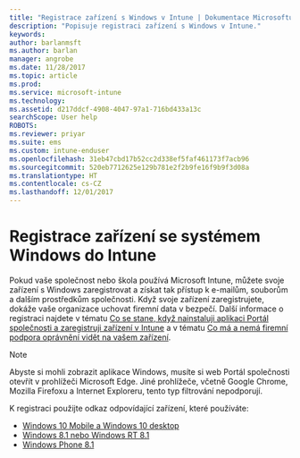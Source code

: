 ```yaml
---
title: "Registrace zařízení s Windows v Intune | Dokumentace Microsoftu"
description: "Popisuje registraci zařízení s Windows v Intune."
keywords: 
author: barlanmsft
ms.author: barlan
manager: angrobe
ms.date: 11/28/2017
ms.topic: article
ms.prod: 
ms.service: microsoft-intune
ms.technology: 
ms.assetid: d217ddcf-4908-4047-97a1-716bd433a13c
searchScope: User help
ROBOTS: 
ms.reviewer: priyar
ms.suite: ems
ms.custom: intune-enduser
ms.openlocfilehash: 31eb47cbd17b52cc2d338ef5faf461173f7acb96
ms.sourcegitcommit: 520eb7712625e129b781e2f2b9fe16f9b9f3d08a
ms.translationtype: HT
ms.contentlocale: cs-CZ
ms.lasthandoff: 12/01/2017
---
```

# <a name="enroll-your-windows-device-in-intune"></a>Registrace zařízení se systémem Windows do Intune

Pokud vaše společnost nebo škola používá Microsoft Intune, můžete svoje zařízení s Windows zaregistrovat a získat tak přístup k e-mailům, souborům a dalším prostředkům společnosti. Když svoje zařízení zaregistrujete, dokáže vaše organizace uchovat firemní data v bezpečí. Další informace o registraci najdete v tématu [Co se stane, když nainstaluji aplikaci Portál společnosti a zaregistruji zařízení v Intune](what-happens-if-you-install-the-company-portal-app-and-enroll-your-device-in-intune-windows.md) a v tématu [Co má a nemá firemní podpora oprávnění vidět na vašem zařízení](what-info-can-your-company-see-when-you-enroll-your-device-in-intune.md).

> [!NOTE]
> Abyste si mohli zobrazit aplikace Windows, musíte si web Portál společnosti otevřít v prohlížeči Microsoft Edge. Jiné prohlížeče, včetně Google Chrome, Mozilla Firefoxu a Internet Exploreru, tento typ filtrování nepodporují.


K registraci použijte odkaz odpovídající zařízení, které používáte:

-  [Windows 10 Mobile a Windows 10 desktop](enroll-your-w10-phone-or-w10-pc-windows.md)
-  [Windows 8.1 nebo Windows RT 8.1](enroll-your-w81-or-rt81-windows.md)
-  [Windows Phone 8.1](enroll-your-wp81-windows.md)
